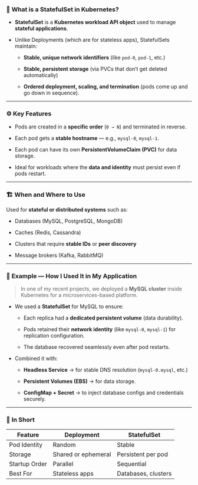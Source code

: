 ### 🧩 **What is a StatefulSet in Kubernetes?**

- **StatefulSet** is a **Kubernetes workload API object** used to manage **stateful applications**.
    
- Unlike Deployments (which are for stateless apps), StatefulSets maintain:
    
    - **Stable, unique network identifiers** (like `pod-0`, `pod-1`, etc.)
        
    - **Stable, persistent storage** (via PVCs that don’t get deleted automatically)
        
    - **Ordered deployment, scaling, and termination** (pods come up and go down in sequence).
        

---

### ⚙️ **Key Features**

- Pods are created in a **specific order** (`0 → N`) and terminated in reverse.
    
- Each pod gets a **stable hostname** — e.g., `mysql-0`, `mysql-1`.
    
- Each pod can have its own **PersistentVolumeClaim (PVC)** for data storage.
    
- Ideal for workloads where the **data and identity** must persist even if pods restart.
    

---

### 🏗️ **When and Where to Use**

Used for **stateful or distributed systems** such as:

- Databases (MySQL, PostgreSQL, MongoDB)
    
- Caches (Redis, Cassandra)
    
- Clusters that require **stable IDs** or **peer discovery**
    
- Message brokers (Kafka, RabbitMQ)
    

---

### 💼 **Example — How I Used It in My Application**

> In one of my recent projects, we deployed a **MySQL cluster** inside Kubernetes for a microservices-based platform.

- We used a **StatefulSet** for MySQL to ensure:
    
    - Each replica had a **dedicated persistent volume** (data durability).
        
    - Pods retained their **network identity** (like `mysql-0`, `mysql-1`) for replication configuration.
        
    - The database recovered seamlessly even after pod restarts.
        
- Combined it with:
    
    - **Headless Service** → for stable DNS resolution (`mysql-0.mysql`, etc.)
        
    - **Persistent Volumes (EBS)** → for data storage.
        
    - **ConfigMap + Secret** → to inject database configs and credentials securely.
        

---

### 🧠 **In Short**

| Feature       | Deployment          | StatefulSet         |
| ------------- | ------------------- | ------------------- |
| Pod Identity  | Random              | Stable              |
| Storage       | Shared or ephemeral | Persistent per pod  |
| Startup Order | Parallel            | Sequential          |
| Best For      | Stateless apps      | Databases, clusters |